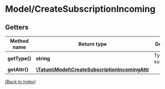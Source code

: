 # Model/CreateSubscriptionIncoming

## Getters

Method name | Return type | Description | Notes
------------ | ------------- | ------------- | -------------
**getType()** | **string** | Type of the subscription. |
**getAttr()** | [**\Tatum\Model\CreateSubscriptionIncomingAttr**](CreateSubscriptionIncomingAttr.md) |  |

[[Back to Index]](../index.md)

